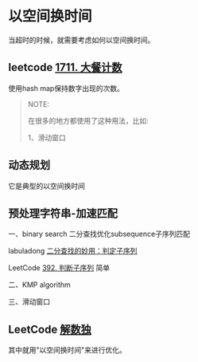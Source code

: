# 以空间换时间

当超时的时候，就需要考虑如何以空间换时间。

## leetcode [1711. 大餐计数](https://leetcode-cn.com/problems/count-good-meals/)

使用hash map保持数字出现的次数。

> NOTE: 
>
> 在很多的地方都使用了这种用法，比如:
>
> 1、滑动窗口



## 动态规划

它是典型的以空间换时间



## 预处理字符串-加速匹配

一、binary search 二分查找优化subsequence子序列匹配

labuladong [二分查找的妙用：判定子序列](https://mp.weixin.qq.com/s/hWi2hTrQewL_YKioGkXQJg)

LeetCode [392. 判断子序列](https://leetcode-cn.com/problems/is-subsequence/) 简单



二、KMP algorithm

三、滑动窗口



## LeetCode [解数独](https://leetcode-cn.com/problems/sudoku-solver/solution/jie-shu-du-by-leetcode-solution/)

其中就用"以空间换时间"来进行优化。
